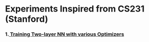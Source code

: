 # Experiments Inspired from CS231 (Stanford)

### 1.[ Training Two-layer NN with various Optimizers](./optimizers/README.md)